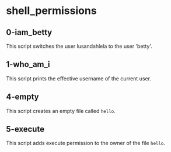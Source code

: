 # shell_permissions

## 0-iam_betty
This script switches the user lusandahlela to the user 'betty'.

## 1-who_am_i
This script prints the effective username of the current user.

## 4-empty
This script creates an empty file called `hello`.

## 5-execute
This script adds execute permission to the owner of the file `hello`.